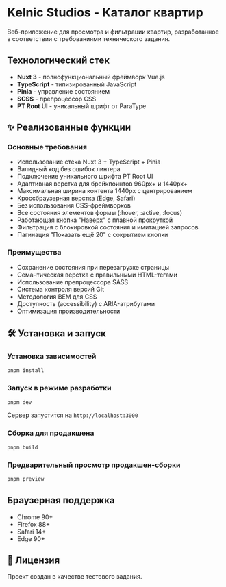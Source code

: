 # Kelnic Studios - Каталог квартир

Веб-приложение для просмотра и фильтрации квартир, разработанное в соответствии с требованиями технического задания.

## Технологический стек

- **Nuxt 3** - полнофункциональный фреймворк Vue.js
- **TypeScript** - типизированный JavaScript
- **Pinia** - управление состоянием
- **SCSS** - препроцессор CSS
- **PT Root UI** - уникальный шрифт от ParaType

## ✨ Реализованные функции

### Основные требования

- Использование стека Nuxt 3 + TypeScript + Pinia
- Валидный код без ошибок линтера
- Подключение уникального шрифта PT Root UI
- Адаптивная верстка для брейкпоинтов 960px+ и 1440px+
- Максимальная ширина контента 1440px с центрированием
- Кроссбраузерная верстка (Edge, Safari)
- Без использования CSS-фреймворков
- Все состояния элементов формы (:hover, :active, :focus)
- Работающая кнопка "Наверх" с плавной прокруткой
- Фильтрация с блокировкой состояния и имитацией запросов
- Пагинация "Показать ещё 20" с сокрытием кнопки

### Преимущества

- Сохранение состояния при перезагрузке страницы
- Семантическая верстка с правильными HTML-тегами
- Использование препроцессора SASS
- Система контроля версий Git
- Методология BEM для CSS
- Доступность (accessibility) с ARIA-атрибутами
- Оптимизация производительности

## 🛠 Установка и запуск

### Установка зависимостей

```bash
pnpm install
```

### Запуск в режиме разработки

```bash
pnpm dev
```

Сервер запустится на `http://localhost:3000`

### Сборка для продакшена

```bash
pnpm build
```

### Предварительный просмотр продакшен-сборки

```bash
pnpm preview
```

## Браузерная поддержка

- Chrome 90+
- Firefox 88+
- Safari 14+
- Edge 90+

## 📝 Лицензия

Проект создан в качестве тестового задания.
